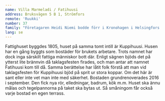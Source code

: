 ```yaml
---
name: Villa Marmeladi / Fatihuusi
address: Bruksvägen 5 B 1, Strömfors
remote: 'Ruukki'
number: 37
family: "Företagaren Heidi Niemi bodde förr i Kronohagen i Helsingfors. Men hon hade många år drömt om att få bo i ett gammalt trähus. Ungefär samtidigt som hon behövde hitta en ny bostad läste hon en artikel i Ilta-Sanomat om evenemanget Lovisa Historiska Hus. I intervjun berättade Päivi Storgård om den underbara bruksmiljön och sitt hem där.\nSedan oktober 2016 bor Heidi med katterna Taneli och Amelie i det så kallade Fatihuset, som idag heter Villa Marmeladi. Innan det bodde hon i ett annat gammalt hus på bruksområdet.\n– När det här huset renoverades fick jag själv välja tapeter. Jag har försökt skapa en egen värld av färger och tyger som passar ihop med mina saker.\nI hallen lyser solen alltid välkomnande i form av gula tapeter och en rund färgglad matta. I köket är den stora gjutjärnsspisen röd och samma färg har den höga plåtugnen i vardagsrummet.\n– Jag kände ingen då jag flyttade hit, men i dag har jag ett rikt socialt liv. Jag har kvar PinUp-Garages studio i Helsingfors men jag har även en studio och en fin klädaffär här i Strömfors. Mina vänner från Helsingfors kommer gärna och ofta på besök."
lang: se
---
```

Fattighuset byggdes 1805, huset på samma tomt intill är Kuppihuusi. Husen har en gång byggts som bostäder för brukets arbetare. Trots namnet har dock inga särskilt fattiga människor bott där. Enligt sägnen bjöds det på ytterst lite brännvin då taklagsfesten firades, och man antar att namnet Fatihuusi kom till då. Samma berättelse har låtit folk förstå att man vid taklagsfesten för Kuppihuusi bjöd på sprit ur stora koppar. Om det här är sant eller inte vet man inte med säkerhet. Bostaden grundrenoverades 2016 i september. Den fick nya rör, elledningar, badrum, kök m.m. Huset ska ännu målas och tegelpannorna på taket ska bytas ut. Så småningom får också varje bostad en egen terrass.
